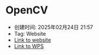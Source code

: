 # OpenCV

- 创建时间: 2025年02月24日 21:57
- Tag: Website
- [Link to website](https://docs.opencv.org/4.x/d9/df8/tutorial_root.html)
- [Link to WPS](https://www.kdocs.cn/l/ch7LKmJLic7b)


